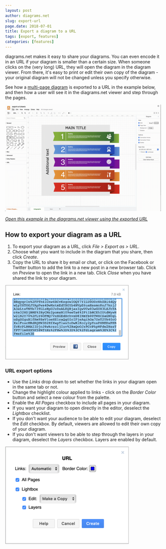 ```yaml
---
layout: post
author: diagrams.net
slug: export-url
page.date: 2018-07-01
title: Export a diagram to a URL
tags: [export, features]
categories: [features]
---
```


diagrams.net makes it easy to share your diagrams. You can even encode it in an URL if your diagram is smaller than a certain size. When someone clicks on the (very long) URL, they will open the diagram in the diagram viewer. From there, it's easy to print or edit their own copy of the diagram - your original diagram will not be changed unless you specify otherwise.

See how a [multi-page diagram](/blog/multiple-page-diagram.html) is exported to a URL in the example below, and then how a user will see it in the diagrams.net viewer and step through the pages.

<img src="/assets/img/blog/export-url.gif" style="max-width:100%;height:auto;" alt="Export a diagram as a URL">

_[Open this example in the diagrams.net viewer using the exported URL](https://app.diagrams.net/?lightbox=1&highlight=0000ff&edit=_blank&layers=1&nav=1&title=export-url.drawio#R%3Cmxfile%3E%3Cdiagram%20id%3D%22oo3uHcu5uSuNEYQ2UICI%22%20name%3D%22Infographic%22%3E7Vxbc5s4FP41eVwPd5vHJE423Wl3Optsd6YvHQVkW7sCUSESp79%2Bj8TFxsg2acG3IZmx0ZFA0vk%2BfUjHgiv7Nlr%2BzlGy%2BMRCTK8sI1xe2dMry7KMsQNf0vKWW8yx7eWWOSdhYVsZHskPXBiNwpqREKe1goIxKkhSNwYsjnEgajbEOXutF5sxWq81QXPcMDwGiDat%2F5BQLAqr6fmrjAdM5oui6ok1zjMiVBYuepIuUMhe10z23ZV9yxkT%2BVG0vMVUeq%2F0S37e%2FZbcqmEcx6LNCV%2F9R%2Fdr8Pnp6d8pn%2F3xPfT%2BekC%2FmQUaL4hmRY%2BL1oq30gWvCyLwY4ICmX4FnK%2Fsm4WIKKRMOOQsi0MsKzEgVfVSJkKULlY5grP%2FKifKM2csFvcoIlSS4wktWIQKa8ED0yjSt4wyrlpj36u%2F6nplTsxiLAsTStcKj%2B9vPPMa7HOOQoJrFzJvPMtaz5sSDgwiLJbdxCk49aZwDuYCL7e63azAhGGAWYQFf4Mi5QmeX4yBYgg4VpF%2BXfHJcgqSLNaoZE4KIyo4PK8uvoIZDgqk34P6eD%2FqstMExsFH9IzpZ5aSwjPPTAgWgW%2FKAteUzGWGYBvEaAIO5Ejk5aPlXMrF6BmlJBgxLhZszmJEvwlOUDyXTWhNq18j0YyS5EtJxzp3DPW3jWgMxgMRsk7X6IkortckiqkjitMbTyYXrQ6u7U%2BmN1vUwXLGN37%2F6jA26qB7k%2BOrgz%2Bow%2BmpwyZRJprbyGHVoZzYXKg6TKaG5U%2F16uC5huHfHV4dfPvo6lD2YlCHU1YHs1p5HU8erIuWh3vTNwxTLw%2B3oBCGfXh5MM3jzx4se9CHM9AH%2B%2FjTB%2Bei9eHu2tiqD9dTyLOOoA%2FOCcwf3EEfzkAf3OPPH5qhyU%2FXH%2F4Ey9OHp493B9SKjYHtyf9N9L9gHqJ4A%2F7xVgj1BE4lsPH8SSZy7nSArb0RVrIcDbIwX9GIgGP2Bm6LCOT6cN4KFyocGIA3MNd4NiJhqAb1pgDkvw5Y%2Bbe87Ft5%2FWVxEDMRSAfZRpM%2FOlD3UqcKR%2F%2BacLw3mI1RV3cUz6pzydbMN83qt5sD3VBaBCkvj0pV7LJ7Ku2KfHZIJXsj8KmTpUNTqUXk8%2FKoVAW6OqfSzjBZf1Sa%2BMenkt0iOHp5VKqCIp1TaWdIpT8qmeYJyJLdIuR6eVyqFtCdc2nn8rtHLtmnoEvNqOx1GKoFNpInQ3dFg1zKqFlf74iAFKb2jNMt335qHb59JbZgnPwAG6LFeR2A7DgtZsS2DmKQyr4wboZgzR4w5XlnDgDpA6YvWNaxMe7dXQO%2FixHs7gfXMg47fptR0%2BbNYMC2Bbbe%2FvXHobFthkbtAdsOsNUtCA6NbTOa6QzYdoCtdoZ%2BaHCb0Ux3ALcLcHVT5kOD2yK%2BSIlmTeNIF6%2BtLFKWSfvP%2FCihIcWudc2vY7lJuTpVO0Z9Mt6YZunWSTrMvd4wbxEIHDDvEvNqqn00zJ0WEbsB8y4x942jY94isjZg3iXmpnn8gd4MgQ2g9wu6c%2FyRrtuW6FE1I4fOeHN59IABgnheZkBFq7zSmJSGj6UlTVBcGhnHkWxKkmbyO1T%2BBWYRITsFXbmyoP3yacUUaIRFJnOh0oSkJFBVG5iSolQKdJHXkEaSpRELVYA2StQ1SRyQkIRZLC%2BdyQ%2BKnqF%2BWVqUdctUhOYxktVQ8j1DIzj6W%2BbjmESqclmE5IkXMKIor%2F17RlL4ihlQJZOF8BLzgAik2A9VUoqigJX15oWhG2VrVHUkUSfKD6T6HUEvWOkBaI6Q7ZnmVaFMyPYSnql2l84jsjaOE44XGAYXV75UxhdGswQahFXTld8MnKYyGcAAW0GgnJLBxyybEySLxbL5OanBkHHZjLtlgBOBsxwx5VcWBAgH6owgS0iIRH628kDCGQnlkMjRypFQDQsymqDch%2FIisxmAK9MhTjHPy0WM5g1GueuJcnFa4ZhFozUernNszZysbJ2tNotNSGBwV6l8S5J85EO%2FymSgFzOqtG4Bq1Ecd73ytFpoG8Wzjn668c2NZzY1%2BuWNtVumehMw3XbZQcAGARsEbBCwvQLmaZ4lPrSA6TZ%2BDwI2CNggYIOA7RWwKn1EAdO9K2UQsEHABgEbBGyvgJnmCUzBdE%2FdDAo2KNigYIOC7Vcw5wTmYC02Y2x38nuIsO5buvEccmM38zsfVN7cXa%2FGBh5lMC7S%2FLPBnBPkh%2BlNJiN%2F7c%2Btx0w1bxjwLQ1ZjN7I0mIXx9mSBW6dGdwF3kYCmtZUmpPki2%2FV%2BGLXQ1QTs8GXcr91nS9eT3xxW%2BwAOVu%2BwFxD3tjT0TPcX78lHAVwLj4XofFGdXHxy0cq1sVl3CRLaeueKy12jpw%2FVyIEM0Aco1hOc86AKOPyXrLrhUjaGUtvNyG3xW6T8ycKi0FScETSM1GUsVnXE%2B2bcVxfIyjuu3kCydVbnlXe2suy7bv%2FAQ%3D%3D%3C%2Fdiagram%3E%3Cdiagram%20id%3D%22MVZiKLD-EFuHopEr_VZR%22%20name%3D%22Venn%22%3E7ZtNb9sgGMc%2FTY6VzJtfjkvWrJdJWatp2i4TtWlilZjMpU2yTz%2BcYicYT0u1YnLg1PAH4wI%2FPzz840zQbL37VNPN6rMoGJ%2FAqNhN0McJhCBCifrTKHutxBl5VZZ1WWjtKNyVv1l7qVafy4I9GQ2lEFyWG1PMRVWxXBoarWuxNZs9CG7edUOXzBLucspt9VtZyJVW1TiOFTesXK70rVOoR7ymbWM9kqcVLcT2RELXEzSrhZCvn9a7GePN7LXz8n3x5QMSP6eL28UPco1vv8rFr6vXzuZvuaQbQs0q%2Bb5dI933C%2BXPesL0YOW%2BnUHVjVosVZhuV6VkdxuaNzVbBYzSVnLNVQmoj7V4rgpW6FI3XZEqcHrP%2BJTmj8tDo5ngolZVlaiafp9kLR5ZK04gYimJMexq2oVDSnkoOR9q%2BSAqOafrkjeg3jD%2BwmSZU12hsQRYl086gHMyTWZKp7xcVkrL1SQzVTkVaqClbLpD0WF0kspSNE2uACZK0VPHasl2Pdj%2BsVKgw0c9eEysmaz36jrdC9EE6kcuQ6%2FF7RFfjDWTqxNyQaZFqh%2BZZdfzEQv1QZPxFkrgRVICIKX35BxKupZjUgIOXLqCpI1KbVxOY%2B%2BUoMukJM6yAp1FSdtyTEoS7BCSxIQE4tQ7JPgiIZlHaRKdFUq6lqNuOInL%2FQagzIwlEHvHhFwkJgmKc5qeg0nXclRMkEtK2uCx7y2%2BR0riAUralPaEFDUT0kTCXFm93KdLqCVr8pt5VevHP%2BiKdVkU%2FG8MHsGL3gbef0PjCoLMjBTJAAIDBEBnACRDANihIgDwXgCg1DycQN8EpEMEoECAu9Mp7hEQE88IZEMI4ICAuyAAiIEAgQPnijERaG9mIkACAs4QiM0ggIaSwVEJsI1MEEKAS%2FvJBABg3wDYHmUrBQBcAJCZewCOfANg248k5IHj%2BQEw9ZwHYttaxIEAlwRkvZNANuAbjkqA7RoSHOwgh5sA6GUBie%2BDgO0IghADRiQAIt9pgG0JIhhOAuOZAQj7zgNsS%2FD4TwUEXASB3hsrCPpGwLYEQdgF3AGAYW8X8H0WILYhCIIh6HQbIOY20L0A6g2BAUcQBgJcJgK910iIbwJsS7CVAgAjfDfs3RMmtiUIQxrgEICklwci32mAbQmS4Ac5dARJ%2F%2B2QzDMAtiMIwmHQ7WEw6SWCvh0hMuAJhm1gxDwAxgO%2FYBmVANsTDACMaAeAzNnXAqp4%2FAXeoe7kh4zo%2Bg8%3D%3C%2Fdiagram%3E%3C%2Fmxfile%3E)_

## How to export your diagram as a URL

1. To export your diagram as a URL, click _File > Export as > URL_.
2. Choose what you want to include in the diagram that you share, then click _Create_.
3. Copy the URL to share it by email or chat, or click on the Facebook or Twitter button to add the link to a new post in a new browser tab. Click on _Preview_ to open the link in a new tab. Click _Close_ when you have shared the link to your diagram.

<img src="/assets/img/blog/exported-url.png" style="width=100%;max-width:400px;height:auto;" alt="The address created when you export your diagram as a URL is very long">

### URL export options

- Use the _Links_ drop down to set whether the links in your diagram open in the same tab or not.
- Change the highlight colour applied to links - click on the _Border Color_ button and select a new colour from the palette.
- Enable the _All Pages_ checkbox to include all pages in your diagram.
- If you want your diagram to open directly in the editor, deselect the _Lightbox_ checklist.
- If you don't want your audience to be able to edit your diagram, deselect the _Edit_ checkbox. By default, viewers are allowed to edit their own copy of your diagram.
- If you don't want viewers to be able to step through the layers in your diagram, deselect the _Layers_ checkbox. Layers are enabled by default.  

<img src="/assets/img/blog/export-url.png" style="width=100%;max-width:400px;height:auto;" alt="Options when exporting your diagram as a URL">
